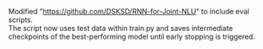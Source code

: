 Modified "https://github.com/DSKSD/RNN-for-Joint-NLU" to include eval scripts. <br>
The script now uses test data within train.py and saves intermediate checkpoints of the best-performing model until early stopping is triggered.
